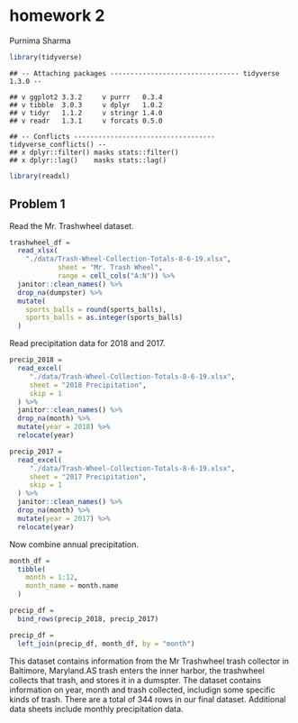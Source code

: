 homework 2
================
Purnima Sharma

``` r
library(tidyverse)
```

    ## -- Attaching packages -------------------------------- tidyverse 1.3.0 --

    ## v ggplot2 3.3.2     v purrr   0.3.4
    ## v tibble  3.0.3     v dplyr   1.0.2
    ## v tidyr   1.1.2     v stringr 1.4.0
    ## v readr   1.3.1     v forcats 0.5.0

    ## -- Conflicts ----------------------------------- tidyverse_conflicts() --
    ## x dplyr::filter() masks stats::filter()
    ## x dplyr::lag()    masks stats::lag()

``` r
library(readxl)
```

## Problem 1

Read the Mr. Trashwheel dataset.

``` r
trashwheel_df = 
  read_xlsx(
    "./data/Trash-Wheel-Collection-Totals-8-6-19.xlsx",
            sheet = "Mr. Trash Wheel",
            range = cell_cols("A:N")) %>% 
  janitor::clean_names() %>% 
  drop_na(dumpster) %>% 
  mutate(
    sports_balls = round(sports_balls),
    sports_balls = as.integer(sports_balls)
  )
```

Read precipitation data for 2018 and 2017.

``` r
precip_2018 =
  read_excel(
     "./data/Trash-Wheel-Collection-Totals-8-6-19.xlsx",
     sheet = "2018 Precipitation",
     skip = 1
  ) %>% 
  janitor::clean_names() %>% 
  drop_na(month) %>% 
  mutate(year = 2018) %>% 
  relocate(year)

precip_2017 =
  read_excel(
     "./data/Trash-Wheel-Collection-Totals-8-6-19.xlsx",
     sheet = "2017 Precipitation",
     skip = 1
  ) %>% 
  janitor::clean_names() %>% 
  drop_na(month) %>% 
  mutate(year = 2017) %>% 
  relocate(year)
```

Now combine annual precipitation.

``` r
month_df =
  tibble(
    month = 1:12,
    month_name = month.name
  )

precip_df =
  bind_rows(precip_2018, precip_2017)

precip_df =
  left_join(precip_df, month_df, by = "month")
```

This dataset contains information from the Mr Trashwheel trash collector
in Baltimore, Maryland.AS trash enters the inner harbor, the trashwheel
collects that trash, and stores it in a dumspter. The dataset contains
information on year, month and trash collected, includign some specific
kinds of trash. There are a total of 344 rows in our final dataset.
Additional data sheets include monthly precipitation data.
